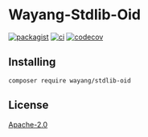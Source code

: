 # Wayang-Stdlib-Oid
[![packagist](https://img.shields.io/packagist/v/wayang/stdlib-oid)](https://packagist.org/packages/wayang/stdlib-oid)
[![ci](https://github.com/yudhatamaaditiyara/Wayang-Stdlib-Oid/workflows/ci/badge.svg?branch=master)](https://github.com/yudhatamaaditiyara/Wayang-Stdlib-Oid/actions)
[![codecov](https://codecov.io/gh/yudhatamaaditiyara/Wayang-Stdlib-Oid/branch/master/graph/badge.svg?token=VMKVmzXGqU)](https://codecov.io/gh/yudhatamaaditiyara/Wayang-Stdlib-Oid)

## Installing
```
composer require wayang/stdlib-oid
```

## License
[Apache-2.0](https://github.com/yudhatamaaditiyara/Wayang-Stdlib-Oid/blob/master/LICENSE)
